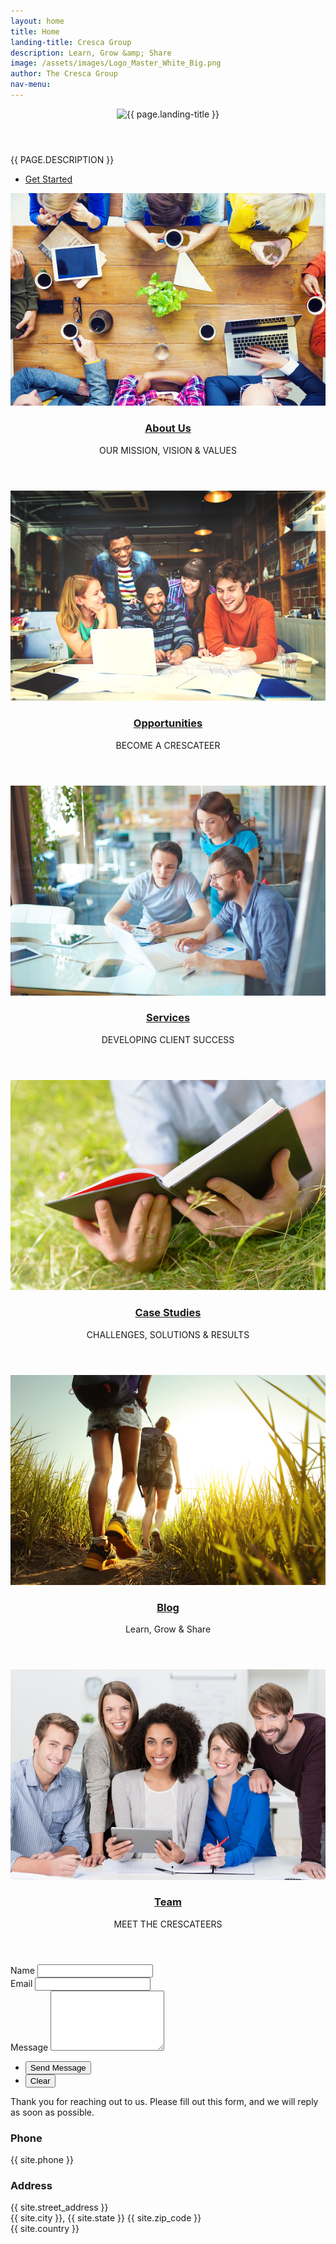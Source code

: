 ```yaml
---
layout: home
title: Home
landing-title: Cresca Group
description: Learn, Grow &amp; Share
image: /assets/images/Logo_Master_White_Big.png
author: The Cresca Group
nav-menu:
---
```


<!-- Banner -->
<section id="banner" class="major">
	<div class="inner">
		<header class="major">
			<img src="{{ page.image }}" alt="{{ page.landing-title }}">
		</header>
		<div class="content">
			<p class="banner-desc" style="text-transform: uppercase;">{{ page.description }}</p>
			<ul class="actions">
				<li><a href="#contact" class="button next scrolly">Get Started</a></li>
			</ul>
		</div>
	</div>
</section>

<!-- Main -->
<div id="main">

<!-- One -->
<section id="one" class="tiles">
	<article>
			<span class="image">
					<img src="assets/images/pic01.jpg" alt="" />
			</span>
			<header class="major">
					<h3><a href="about.html" class="link">About Us</a></h3>
					<p>OUR MISSION, VISION &amp; VALUES</p>
			</header>
	</article>
	<article>
			<span class="image">
					<img src="assets/images/pic04.jpg" alt="" />
			</span>
			<header class="major">
					<h3><a href="opportunities.html" class="link">Opportunities</a></h3>
					<p>BECOME A CRESCATEER</p>
			</header>
	</article>
	<article>
			<span class="image">
					<img src="assets/images/pic02.jpg" alt="" />
			</span>
			<header class="major">
					<h3><a href="services.html" class="link">Services</a></h3>
					<p>DEVELOPING CLIENT SUCCESS</p>
			</header>
	</article>
	<article>
			<span class="image">
					<img src="assets/images/pic05.jpg" alt="" />
			</span>
			<header class="major">
					<h3><a href="studies.html" class="link">Case Studies</a></h3>
					<p>CHALLENGES, SOLUTIONS &amp; RESULTS</p>
			</header>
	</article>
	<article>
			<span class="image">
					<img src="assets/images/pic06.jpg" alt="" />
			</span>
			<header class="major">
					<h3><a href="blog.html" class="link">Blog</a></h3>
					<p>Learn, Grow &amp; Share</p>
			</header>
	</article>
	<article>
			<span class="image">
					<img src="assets/images/pic03.jpg" alt="" />
			</span>
			<header class="major">
					<h3><a href="team.html" class="link">Team</a></h3>
					<p>MEET THE CRESCATEERS</p>
			</header>
	</article>
</section>

</div>

<!-- Contact -->
<section id="contact">
	<div class="inner">
		<section>
			<form action="https://formspree.io/{{ site.email }}" method="POST">
				<div class="field half first">
					<label for="name">Name</label>
					<input type="text" name="name" id="name" />
				</div>
				<div class="field half">
					<label for="email">Email</label>
					<input type="text" name="_replyto" id="email" />
				</div>
				<div class="field">
					<label for="message">Message</label>
					<textarea name="message" id="message" rows="6"></textarea>
				</div>
				<ul class="actions">
					<li><input type="submit" value="Send Message" class="special" /></li>
					<li><input type="reset" value="Clear" /></li>
				</ul>
			</form>
		</section>
		<section class="split">
			<section>
				<div class="contact-method">
					<p>
						Thank you for reaching out to us. Please fill out this form, and we will reply as soon as possible.
					</p>
				</div>
			</section>
			<section>
				<div class="contact-method">
					<span class="icon alt fa-phone"></span>
					<h3>Phone</h3>
					<span>{{ site.phone }}</span>
				</div>
			</section>
			<section>
				<div class="contact-method">
					<span class="icon alt fa-home"></span>
					<h3>Address</h3>
					<span>{{ site.street_address }}<br />
					{{ site.city }}, {{ site.state }} {{ site.zip_code }}<br />
					{{ site.country }}</span>
				</div>
			</section>
		</section>
	</div>
</section>
